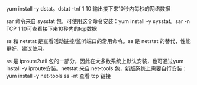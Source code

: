 yum install -y dstat。dstat -tnf 1 10 输出接下来10秒内每秒的网络数据

sar 命令来自 sysstat 包，可使用这个命令安装：yum install -y sysstat。sar -n TCP 1 10可查看接下来10秒内的tcp数据

ss 和 netstat 是查看活动链接/监听端口的常用命令。ss 是 netstat 的替代，性能更好，建议使用。

ss 是 iproute2util 包的一部分，因此在大多数系统上默认安装，也可通过yum install -y iproute安装。netstat 来自 net-tools 包，新版系统上需要自行安装：yum install -y net-tools
ss -nt 查看 tcp 链接
